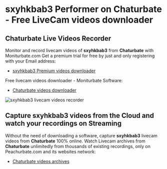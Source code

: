 # sxyhkbab3 Performer on Chaturbate - Free LiveCam videos downloader

## Chaturbate Live Videos Recorder

Monitor and record livecam videos of **sxyhkbab3** from **Chaturbate** with Moniturbate.com
Get a premium trial for free by just and only registering with your Email address:
* [sxyhkbab3 Premium videos downloader](https://moniturbate.com/request-demo-licence-key.html)

Free livecam videos downloader - Moniturbate Software:
* [Chaturbate videos downloader](https://moniturbate.com/moniturbate-download-software.html)

![sxyhkbab3 livecam videos recorder](https://peachurnet.com/templates/moniturbate-software.png)


## Capture sxyhkbab3 videos from the Cloud and watch your recordings on Streaming

Without the need of downloading a software, capture **sxyhkbab3** livecam videos from **Chaturbate** 100% online.
Watch Livecam archives from **Chaturbate** unlimitedly from thousands of existing recordings, only on Peachurbate.com and its websites network:
* [Chaturbate videos archives](https://peachurnet.com/)